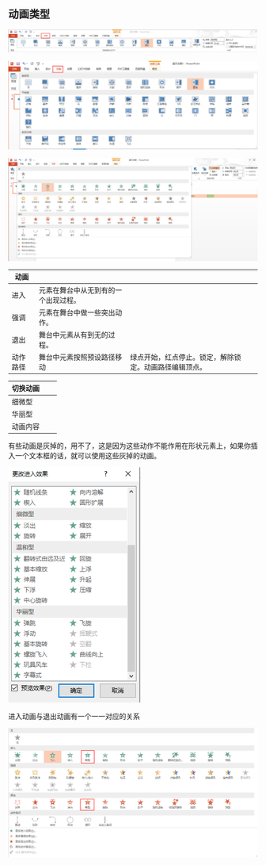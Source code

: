## 动画类型

![image-20201203233734105](https://raw.githubusercontent.com/huxiaoning/img/master/20201203233735.png)

![image-20201203234023364](https://raw.githubusercontent.com/huxiaoning/img/master/20201203234025.png)

![image-20201203233755882](https://raw.githubusercontent.com/huxiaoning/img/master/20201203233757.png)

| 动画     |                                      |                                                        |
| -------- | ------------------------------------ | ------------------------------------------------------ |
| 进入     | 元素在舞台中从无到有的一个出现过程。 |                                                        |
| 强调     | 元素在舞台中做一些突出动作。         |                                                        |
| 退出     | 舞台中元素从有到无的过程。           |                                                        |
| 动作路径 | 舞台中元素按照预设路径移动           | 绿点开始，红点停止。锁定，解除锁定。动画路径编辑顶点。 |

| 切换动画 |      |      |
| -------- | ---- | ---- |
| 细微型   |      |      |
| 华丽型   |      |      |
| 动画内容 |      |      |



有些动画是灰掉的，用不了，这是因为这些动作不能作用在形状元素上，如果你插入一个文本框的话，就可以使用这些灰掉的动画。

![image-20201203235018069](https://raw.githubusercontent.com/huxiaoning/img/master/20201203235021.png)

进入动画与退出动画有一个一一对应的关系

![image-20201203235337720](https://raw.githubusercontent.com/huxiaoning/img/master/20201203235339.png)

